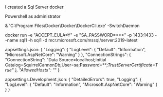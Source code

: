 I created a Sql Server docker

Powershell as administrator
	
& 'C:\Program Files\Docker\Docker\DockerCli.exe' -SwitchDaemon
	
docker run -e "ACCEPT_EULA=Y" -e "SA_PASSWORD=***" -p 1433:1433 --name sql1 -h sql1 -d mcr.microsoft.com/mssql/server:2019-latest

appsettings.json:
{
    "Logging": {
        "LogLevel": {
            "Default": "Information",
            "Microsoft.AspNetCore": "Warning"
        }
    },
    "ConnectionStrings": {
        "ConnectionString": "Data Source=localhost;Initial Catalog=SquirrelCannonDb;User=sa;Password=***;TrustServerCertificate=True"
    },
    "AllowedHosts": "*"
}


appsettings.Development.json:
{
  "DetailedErrors": true,
  "Logging": {
    "LogLevel": {
      "Default": "Information",
      "Microsoft.AspNetCore": "Warning"
    }
  }
}
